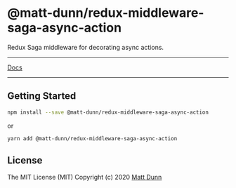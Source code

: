 # @matt-dunn/redux-middleware-saga-async-action

Redux Saga middleware for decorating async actions.

---

[Docs](https://matt-dunn.github.io/packages/packages/redux-middleware-saga-async-action/docs/)

---

## Getting Started

```sh
npm install --save @matt-dunn/redux-middleware-saga-async-action
```

or

```sh
yarn add @matt-dunn/redux-middleware-saga-async-action
```

## License

The MIT License (MIT) Copyright (c) 2020 [Matt Dunn](https://matt-dunn.github.io/)
